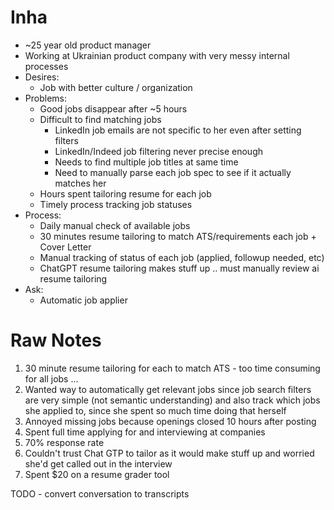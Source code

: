 # Inha 

- ~25 year old product manager 
- Working at Ukrainian product company with very messy internal processes
- Desires: 
    - Job with better culture / organization 
- Problems: 
    - Good jobs disappear after ~5 hours     
    - Difficult to find matching jobs 
        - LinkedIn job emails are not specific to her even after setting filters 
        - LinkedIn/Indeed job filtering never precise enough 
        - Needs to find multiple job titles at same time 
        - Need to manually parse each job spec to see if it actually matches her 
    - Hours spent tailoring resume for each job 
    - Timely process tracking job statuses 
- Process: 
    - Daily manual check of available jobs 
    - 30 minutes resume tailoring to match ATS/requirements each job + Cover Letter 
    - Manual tracking of status of each job (applied, followup needed, etc) 
    - ChatGPT resume tailoring makes stuff up .. must manually review ai resume tailoring 
- Ask: 
    - Automatic job applier 



# Raw Notes 
1. 30 minute resume tailoring for each to match ATS - too time consuming for all jobs ... 
2. Wanted way to automatically get relevant jobs since job search filters are very simple (not semantic understanding) and also track which jobs she applied to, since she spent so much time doing that herself 
3. Annoyed missing jobs because openings closed 10 hours after posting
4. Spent full time applying for and interviewing at companies 
5. 70% response rate 
6. Couldn't trust Chat GTP to tailor as it would make stuff up and worried she'd get called out in the interview 
7. Spent $20 on a resume grader tool 

TODO - convert conversation to transcripts 

